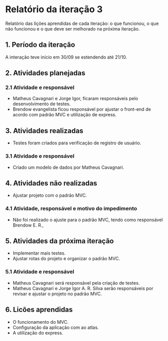 # Relatório da iteração 3
Relatório das lições aprendidas de cada iteração: o que funcionou, o que não funcionou e o que deve ser melhorado na próxima iteração.
## 1. Período da iteração
A interação teve início em 30/09 se estendendo até 21/10.
## 2. Atividades planejadas
### 2.1 Atividade e responsável
*	Matheus Cavagnari e Jorge Igor, ficaram responsáveis pelo desenvolvimento de testes.
*	Brendow evangelista ficou responsável por ajustar o front-end de acordo com padrão MVC e utilização de express.
## 3. Atividades realizadas
*	Testes foram criados para verificação de registro de usuário.
### 3.1 Atividade e responsável
*	Criado um modelo de dados por Matheus Cavagnari.
## 4. Atividades não realizadas
*	Ajustar projeto com o padrão MVC.
### 4.1 Atividade, responsável e motivo do impedimento
*	Não foi realizado o ajuste para o padrão MVC, tendo como responsável Brendow E. R., 
## 5. Atividades da próxima iteração
*	Implementar mais testes.
*	Ajustar rotas do projeto e organizar o padrão MVC.
### 5.1 Atividade e responsável
*	Matheus Cavagnari será responsável pela criação de testes.
*	Matheus Cavagnari e Jorge Igor A. R. Silva serão responsáveis por revisar e ajustar o projeto no padrão MVC.
## 6. Licões aprendidas
*	O funcionamento do MVC.
*	Configuração da aplicação com ao atlas.
*	A utilização do express.



